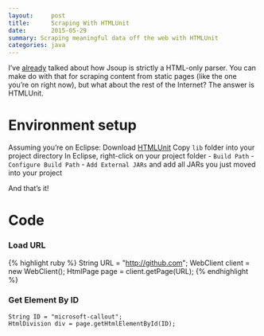 ```yaml
---
layout:     post
title:      Scraping With HTMLUnit
date:       2015-05-29
summary: Scraping meaningful data off the web with HTMLUnit
categories: java
---
```


I’ve [already](http://sravan953.github.io/android/java/2015/05/15/JsoupTroubles/) talked about how Jsoup is strictly a HTML-only parser. You can make do with that for scraping content from static pages (like the one you’re on right now), but what about the rest of the Internet? The answer is HTMLUnit.

# Environment setup

Assuming you’re on Eclipse:
Download [HTMLUnit](http://sourceforge.net/projects/htmlunit/files/htmlunit/)
Copy `lib` folder into your project directory
In Eclipse, right-click on your project folder - `Build Path` - `Configure Build Path` - `Add External JARs` and add all JARs you just moved into your project

And that’s it!

# Code

### Load URL

{% highlight ruby %}
String URL = "http://github.com";
WebClient client = new WebClient();
HtmlPage page = client.getPage(URL);
{% endhighlight %}

### Get Element By ID
```
String ID = "microsoft-callout";
HtmlDivision div = page.getHtmlElementById(ID);
```

